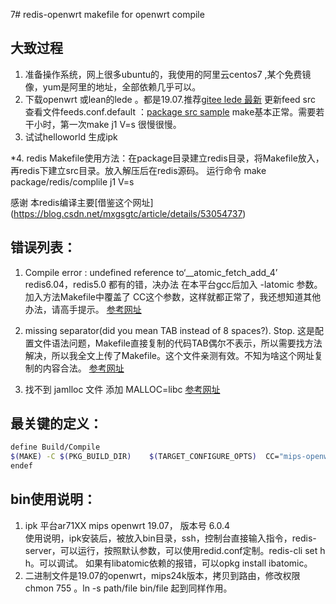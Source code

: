 7# redis-openwrt
makefile  for  openwrt    compile 

## 大致过程

1. 准备操作系统，网上很多ubuntu的，我使用的阿里云centos7 ,某个免费镜像，yum是阿里的地址，全部依赖几乎可以。 
2. 下载openwrt 或lean的lede  。都是19.07.推荐[gitee lede 最新](https://gitee.com/ewewgit/lean-lede)
更新feed src 查看文件feeds.conf.default ：[package src sample](https://gitee.com/tqizhe/ledepackages?_from=gitee_search)
make基本正常。需要若干小时，第一次make j1  V=s 很慢很慢。
3. 试试helloworld 生成ipk

*4. redis Makefile使用方法：在package目录建立redis目录，将Makefile放入，再redis下建立src目录。放入解压后在redis源码。
运行命令 make package/redis/complile j1  V=s 

感谢 本redis编译主要[借鉴这个网址]
(https://blog.csdn.net/mxgsgtc/article/details/53054737)

## 错误列表：
1. Compile error : undefined reference to‘__atomic_fetch_add_4’
redis6.04，redis5.0 都有的错，决办法 在本平台gcc后加入 -latomic 参数。
加入方法Makefile中覆盖了 CC这个参数，这样就都正常了，我还想知道其他办法，请高手提示。
[参考网址](https://stackoverflow.com/questions/35884832/compile-error-undefined-reference-to-atomic-fetch-add-4)

2. missing separator(did you mean TAB instead of 8 spaces?). Stop.
这是配置文件语法问题，Makefile直接复制的代码TAB偶尔不表示，所以需要找方法解决，所以我全文上传了Makefile。这个文件亲测有效。不知为啥这个网址复制的内容合法。
[参考网址](https://www.it1352.com/624924.html)
3. 找不到 jamlloc 文件
 添加 MALLOC=libc 
[参考网址](https://blog.csdn.net/mxgsgtc/article/details/53054737)

## 最关键的定义：
```sh
define Build/Compile
$(MAKE) -C $(PKG_BUILD_DIR)    $(TARGET_CONFIGURE_OPTS)  CC="mips-openwrt-linux-musl-gcc  -latomic "   CFLAGS="$(TARGET_CFLAGS)  -I$(LINUX_DIR)/include" MALLOC=libc 
endef
```

## bin使用说明：
1. ipk 平台ar71XX   mips  openwrt 19.07， 版本号 6.0.4  
使用说明，ipk安装后，被放入bin目录，ssh，控制台直接输入指令，redis-server，可以运行，按照默认参数，可以使用redid.conf定制。redis-cli  set h h。可以调试。
如果有libatomic依赖的报错，可以opkg install ibatomic。
2. 二进制文件是19.07的openwrt，mips24k版本，拷贝到路由，修改权限 chmon 755 。ln -s  path/file   bin/file 
起到同样作用。

